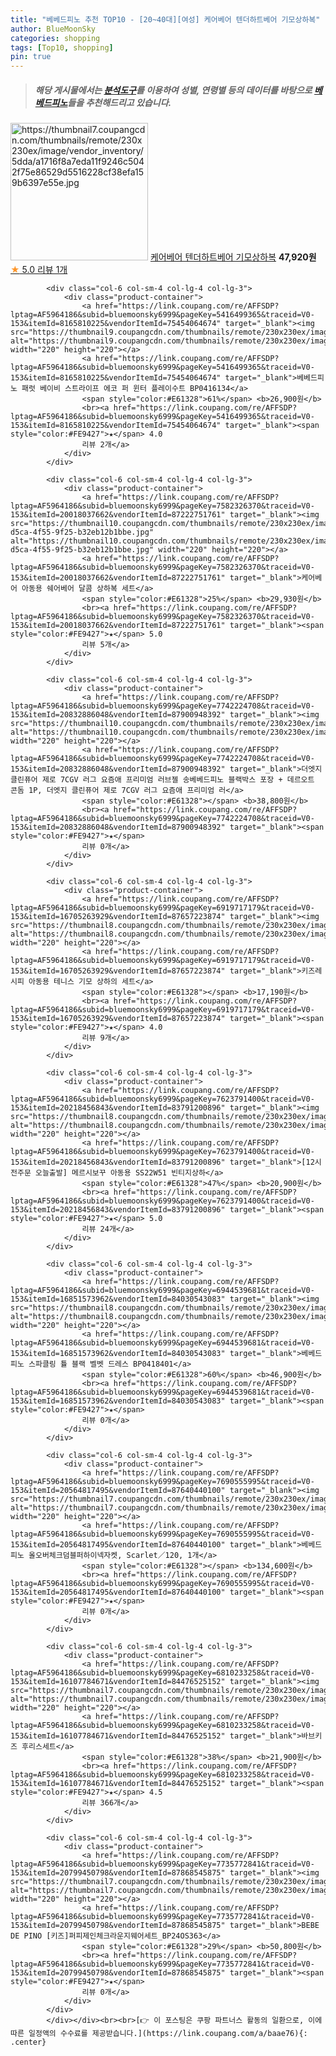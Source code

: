```yaml
---
title: "베베드피노 추천 TOP10 - [20~40대][여성] 케어베어 텐더하트베어 기모상하복"
author: BlueMoonSky
categories: shopping
tags: [Top10, shopping]
pin: true
---
```


> ##### 해당 게시물에서는 [**분석도구**](https://itemscout.io/)를 이용하여 **성별**, **연령별** 등의 데이터를 바탕으로 [**베베드피노**](https://link.coupang.com/a/baae76)들을 추천해드리고 있습니다.
<div class="container"><div class="row">
            <div class="col-6 col-sm-4 col-lg-4 col-lg-3">
                <div class="product-container">
                    <a href="https://link.coupang.com/re/AFFSDP?lptag=AF5964186&subid=bluemoonsky6999&pageKey=7657419553&traceid=V0-153&itemId=20391333466&vendorItemId=87474108149" target="_blank"><img src="https://thumbnail7.coupangcdn.com/thumbnails/remote/230x230ex/image/vendor_inventory/5dda/a1716f8a7eda11f9246c5042f75e86529d5516228cf38efa159b6397e55e.jpg" alt="https://thumbnail7.coupangcdn.com/thumbnails/remote/230x230ex/image/vendor_inventory/5dda/a1716f8a7eda11f9246c5042f75e86529d5516228cf38efa159b6397e55e.jpg" width="220" height="220"></a>
                    <a href="https://link.coupang.com/re/AFFSDP?lptag=AF5964186&subid=bluemoonsky6999&pageKey=7657419553&traceid=V0-153&itemId=20391333466&vendorItemId=87474108149" target="_blank">케어베어 텐더하트베어 기모상하복</a>
                    <span style="color:#E61328"></span> <b>47,920원</b>
                    <br><a href="https://link.coupang.com/re/AFFSDP?lptag=AF5964186&subid=bluemoonsky6999&pageKey=7657419553&traceid=V0-153&itemId=20391333466&vendorItemId=87474108149" target="_blank"><span style="color:#FE9427">★</span> 5.0
                    리뷰 1개</a>
                </div>
            </div>
            
            <div class="col-6 col-sm-4 col-lg-4 col-lg-3">
                <div class="product-container">
                    <a href="https://link.coupang.com/re/AFFSDP?lptag=AF5964186&subid=bluemoonsky6999&pageKey=5416499365&traceid=V0-153&itemId=8165810225&vendorItemId=75454064674" target="_blank"><img src="https://thumbnail9.coupangcdn.com/thumbnails/remote/230x230ex/image/vendor_inventory/b85f/b1aca05f18b147a9470167c012892dccfc3096f3a40e705d532c7df71bc7.jpg" alt="https://thumbnail9.coupangcdn.com/thumbnails/remote/230x230ex/image/vendor_inventory/b85f/b1aca05f18b147a9470167c012892dccfc3096f3a40e705d532c7df71bc7.jpg" width="220" height="220"></a>
                    <a href="https://link.coupang.com/re/AFFSDP?lptag=AF5964186&subid=bluemoonsky6999&pageKey=5416499365&traceid=V0-153&itemId=8165810225&vendorItemId=75454064674" target="_blank">베베드피노 패럿 베이비 스트라이프 에코 퍼 윈터 플레이수트 BP0416134</a>
                    <span style="color:#E61328">61%</span> <b>26,900원</b>
                    <br><a href="https://link.coupang.com/re/AFFSDP?lptag=AF5964186&subid=bluemoonsky6999&pageKey=5416499365&traceid=V0-153&itemId=8165810225&vendorItemId=75454064674" target="_blank"><span style="color:#FE9427">★</span> 4.0
                    리뷰 2개</a>
                </div>
            </div>
            
            <div class="col-6 col-sm-4 col-lg-4 col-lg-3">
                <div class="product-container">
                    <a href="https://link.coupang.com/re/AFFSDP?lptag=AF5964186&subid=bluemoonsky6999&pageKey=7582326370&traceid=V0-153&itemId=20018037662&vendorItemId=87222751761" target="_blank"><img src="https://thumbnail10.coupangcdn.com/thumbnails/remote/230x230ex/image/retail/images/2023/09/18/10/9/fa97d7b4-d5ca-4f55-9f25-b32eb12b1bbe.jpg" alt="https://thumbnail10.coupangcdn.com/thumbnails/remote/230x230ex/image/retail/images/2023/09/18/10/9/fa97d7b4-d5ca-4f55-9f25-b32eb12b1bbe.jpg" width="220" height="220"></a>
                    <a href="https://link.coupang.com/re/AFFSDP?lptag=AF5964186&subid=bluemoonsky6999&pageKey=7582326370&traceid=V0-153&itemId=20018037662&vendorItemId=87222751761" target="_blank">케어베어 아동용 쉐어베어 달콤 상하복 세트</a>
                    <span style="color:#E61328">25%</span> <b>29,930원</b>
                    <br><a href="https://link.coupang.com/re/AFFSDP?lptag=AF5964186&subid=bluemoonsky6999&pageKey=7582326370&traceid=V0-153&itemId=20018037662&vendorItemId=87222751761" target="_blank"><span style="color:#FE9427">★</span> 5.0
                    리뷰 5개</a>
                </div>
            </div>
            
            <div class="col-6 col-sm-4 col-lg-4 col-lg-3">
                <div class="product-container">
                    <a href="https://link.coupang.com/re/AFFSDP?lptag=AF5964186&subid=bluemoonsky6999&pageKey=7742224708&traceid=V0-153&itemId=20832886048&vendorItemId=87900948392" target="_blank"><img src="https://thumbnail10.coupangcdn.com/thumbnails/remote/230x230ex/image/vendor_inventory/9cc7/7253d5ce3695d4d07d21234f5f1eef55b5b76c04c8576b738ee0fe82f765.jpg" alt="https://thumbnail10.coupangcdn.com/thumbnails/remote/230x230ex/image/vendor_inventory/9cc7/7253d5ce3695d4d07d21234f5f1eef55b5b76c04c8576b738ee0fe82f765.jpg" width="220" height="220"></a>
                    <a href="https://link.coupang.com/re/AFFSDP?lptag=AF5964186&subid=bluemoonsky6999&pageKey=7742224708&traceid=V0-153&itemId=20832886048&vendorItemId=87900948392" target="_blank">더엣지 클린퓨어 제로 7CGV 러그 요즘애 프리미엄 러브젤 송베베드피노 블랙박스 포장 + 데르오트 콘돔 1P, 더엣지 클린퓨어 제로 7CGV 러그 요즘애 프리미엄 러</a>
                    <span style="color:#E61328"></span> <b>38,800원</b>
                    <br><a href="https://link.coupang.com/re/AFFSDP?lptag=AF5964186&subid=bluemoonsky6999&pageKey=7742224708&traceid=V0-153&itemId=20832886048&vendorItemId=87900948392" target="_blank"><span style="color:#FE9427">★</span> 
                    리뷰 0개</a>
                </div>
            </div>
            
            <div class="col-6 col-sm-4 col-lg-4 col-lg-3">
                <div class="product-container">
                    <a href="https://link.coupang.com/re/AFFSDP?lptag=AF5964186&subid=bluemoonsky6999&pageKey=6919717179&traceid=V0-153&itemId=16705263929&vendorItemId=87657223874" target="_blank"><img src="https://thumbnail8.coupangcdn.com/thumbnails/remote/230x230ex/image/vendor_inventory/636a/efd2c26cd6dbf168f3022d4d23eb4b585bdabfd0667fa34015a14d1c1b75.jpg" alt="https://thumbnail8.coupangcdn.com/thumbnails/remote/230x230ex/image/vendor_inventory/636a/efd2c26cd6dbf168f3022d4d23eb4b585bdabfd0667fa34015a14d1c1b75.jpg" width="220" height="220"></a>
                    <a href="https://link.coupang.com/re/AFFSDP?lptag=AF5964186&subid=bluemoonsky6999&pageKey=6919717179&traceid=V0-153&itemId=16705263929&vendorItemId=87657223874" target="_blank">키즈레시피 아동용 테니스 기모 상하의 세트</a>
                    <span style="color:#E61328"></span> <b>17,190원</b>
                    <br><a href="https://link.coupang.com/re/AFFSDP?lptag=AF5964186&subid=bluemoonsky6999&pageKey=6919717179&traceid=V0-153&itemId=16705263929&vendorItemId=87657223874" target="_blank"><span style="color:#FE9427">★</span> 4.0
                    리뷰 9개</a>
                </div>
            </div>
            
            <div class="col-6 col-sm-4 col-lg-4 col-lg-3">
                <div class="product-container">
                    <a href="https://link.coupang.com/re/AFFSDP?lptag=AF5964186&subid=bluemoonsky6999&pageKey=7623791400&traceid=V0-153&itemId=20218456843&vendorItemId=83791200896" target="_blank"><img src="https://thumbnail8.coupangcdn.com/thumbnails/remote/230x230ex/image/vendor_inventory/4367/60112067f04e3d00ae034bac4e14bcd190cc0173833d80223395dfe71a98.jpg" alt="https://thumbnail8.coupangcdn.com/thumbnails/remote/230x230ex/image/vendor_inventory/4367/60112067f04e3d00ae034bac4e14bcd190cc0173833d80223395dfe71a98.jpg" width="220" height="220"></a>
                    <a href="https://link.coupang.com/re/AFFSDP?lptag=AF5964186&subid=bluemoonsky6999&pageKey=7623791400&traceid=V0-153&itemId=20218456843&vendorItemId=83791200896" target="_blank">[12시전주문 오늘출발] 메르시보꾸 아동용 SS22W51 빈티지상하</a>
                    <span style="color:#E61328">47%</span> <b>20,900원</b>
                    <br><a href="https://link.coupang.com/re/AFFSDP?lptag=AF5964186&subid=bluemoonsky6999&pageKey=7623791400&traceid=V0-153&itemId=20218456843&vendorItemId=83791200896" target="_blank"><span style="color:#FE9427">★</span> 5.0
                    리뷰 24개</a>
                </div>
            </div>
            
            <div class="col-6 col-sm-4 col-lg-4 col-lg-3">
                <div class="product-container">
                    <a href="https://link.coupang.com/re/AFFSDP?lptag=AF5964186&subid=bluemoonsky6999&pageKey=6944539681&traceid=V0-153&itemId=16851573962&vendorItemId=84030543083" target="_blank"><img src="https://thumbnail8.coupangcdn.com/thumbnails/remote/230x230ex/image/vendor_inventory/2309/595df0979ce9ac028bc4c00db5f89a91a43cb9e1b1df60e1e2e670747805.jpg" alt="https://thumbnail8.coupangcdn.com/thumbnails/remote/230x230ex/image/vendor_inventory/2309/595df0979ce9ac028bc4c00db5f89a91a43cb9e1b1df60e1e2e670747805.jpg" width="220" height="220"></a>
                    <a href="https://link.coupang.com/re/AFFSDP?lptag=AF5964186&subid=bluemoonsky6999&pageKey=6944539681&traceid=V0-153&itemId=16851573962&vendorItemId=84030543083" target="_blank">베베드피노 스파클링 튤 블랙 벨벳 드레스 BP0418401</a>
                    <span style="color:#E61328">60%</span> <b>46,900원</b>
                    <br><a href="https://link.coupang.com/re/AFFSDP?lptag=AF5964186&subid=bluemoonsky6999&pageKey=6944539681&traceid=V0-153&itemId=16851573962&vendorItemId=84030543083" target="_blank"><span style="color:#FE9427">★</span> 
                    리뷰 0개</a>
                </div>
            </div>
            
            <div class="col-6 col-sm-4 col-lg-4 col-lg-3">
                <div class="product-container">
                    <a href="https://link.coupang.com/re/AFFSDP?lptag=AF5964186&subid=bluemoonsky6999&pageKey=7690555995&traceid=V0-153&itemId=20564817495&vendorItemId=87640440100" target="_blank"><img src="https://thumbnail7.coupangcdn.com/thumbnails/remote/230x230ex/image/vendor_inventory/d4ba/798ce730320fefdf4111b6deaf16f508576ff17c51ecda1b143a62240be6.jpg" alt="https://thumbnail7.coupangcdn.com/thumbnails/remote/230x230ex/image/vendor_inventory/d4ba/798ce730320fefdf4111b6deaf16f508576ff17c51ecda1b143a62240be6.jpg" width="220" height="220"></a>
                    <a href="https://link.coupang.com/re/AFFSDP?lptag=AF5964186&subid=bluemoonsky6999&pageKey=7690555995&traceid=V0-153&itemId=20564817495&vendorItemId=87640440100" target="_blank">베베드피노 올오버체크덤블퍼하이넥자켓, Scarlet／120, 1개</a>
                    <span style="color:#E61328"></span> <b>134,600원</b>
                    <br><a href="https://link.coupang.com/re/AFFSDP?lptag=AF5964186&subid=bluemoonsky6999&pageKey=7690555995&traceid=V0-153&itemId=20564817495&vendorItemId=87640440100" target="_blank"><span style="color:#FE9427">★</span> 
                    리뷰 0개</a>
                </div>
            </div>
            
            <div class="col-6 col-sm-4 col-lg-4 col-lg-3">
                <div class="product-container">
                    <a href="https://link.coupang.com/re/AFFSDP?lptag=AF5964186&subid=bluemoonsky6999&pageKey=6810233258&traceid=V0-153&itemId=16107784671&vendorItemId=84476525152" target="_blank"><img src="https://thumbnail7.coupangcdn.com/thumbnails/remote/230x230ex/image/vendor_inventory/178e/0996ff961fb29dbb668b3364357aabd321e91950f05eaa4d50d7bbc6f5bf.jpg" alt="https://thumbnail7.coupangcdn.com/thumbnails/remote/230x230ex/image/vendor_inventory/178e/0996ff961fb29dbb668b3364357aabd321e91950f05eaa4d50d7bbc6f5bf.jpg" width="220" height="220"></a>
                    <a href="https://link.coupang.com/re/AFFSDP?lptag=AF5964186&subid=bluemoonsky6999&pageKey=6810233258&traceid=V0-153&itemId=16107784671&vendorItemId=84476525152" target="_blank">바브키즈 후리스세트</a>
                    <span style="color:#E61328">38%</span> <b>21,900원</b>
                    <br><a href="https://link.coupang.com/re/AFFSDP?lptag=AF5964186&subid=bluemoonsky6999&pageKey=6810233258&traceid=V0-153&itemId=16107784671&vendorItemId=84476525152" target="_blank"><span style="color:#FE9427">★</span> 4.5
                    리뷰 366개</a>
                </div>
            </div>
            
            <div class="col-6 col-sm-4 col-lg-4 col-lg-3">
                <div class="product-container">
                    <a href="https://link.coupang.com/re/AFFSDP?lptag=AF5964186&subid=bluemoonsky6999&pageKey=7735772841&traceid=V0-153&itemId=20799450798&vendorItemId=87868545875" target="_blank"><img src="https://thumbnail7.coupangcdn.com/thumbnails/remote/230x230ex/image/vendor_inventory/6b7a/4983b7cdc70083c134f88bcd1e513e2df99367b2e83191e836619530a021.jpg" alt="https://thumbnail7.coupangcdn.com/thumbnails/remote/230x230ex/image/vendor_inventory/6b7a/4983b7cdc70083c134f88bcd1e513e2df99367b2e83191e836619530a021.jpg" width="220" height="220"></a>
                    <a href="https://link.coupang.com/re/AFFSDP?lptag=AF5964186&subid=bluemoonsky6999&pageKey=7735772841&traceid=V0-153&itemId=20799450798&vendorItemId=87868545875" target="_blank">BEBE DE PINO [키즈]퍼피제인체크라운지웨어세트_BP24OS363</a>
                    <span style="color:#E61328">29%</span> <b>50,800원</b>
                    <br><a href="https://link.coupang.com/re/AFFSDP?lptag=AF5964186&subid=bluemoonsky6999&pageKey=7735772841&traceid=V0-153&itemId=20799450798&vendorItemId=87868545875" target="_blank"><span style="color:#FE9427">★</span> 
                    리뷰 0개</a>
                </div>
            </div>
            </div></div><br><br>[👉 이 포스팅은 쿠팡 파트너스 활동의 일환으로, 이에 따른 일정액의 수수료를 제공받습니다.](https://link.coupang.com/a/baae76){: .center}